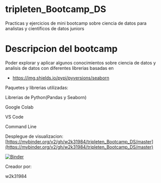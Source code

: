 # tripleten_Bootcamp_DS
Practicas y ejercicios de mini bootcamp sobre ciencia de datos para analistas y cientificos de datos juniors

# Descripcion del bootcamp
Poder explorar y aplicar algunos conocimientos sobre ciencia de datos y analisis de datos con diferentes librerias basadas en 

* https://img.shields.io/pypi/pyversions/seaborn

 Paquetes y librerias utilizadas:
 
 Librerias de Python(Pandas y Seaborn)
 
 Google Colab

 VS Code

 Command Line
 

Desplegue de visualizacion:
[https://mybinder.org/v2/gh/w2k31984/tripleten_Bootcamp_DS/master](https://mybinder.org/v2/gh/w2k31984/tripleten_Bootcamp_DS/master)

[![Binder](https://mybinder.org/badge_logo.svg)](https://mybinder.org/v2/gh/w2k31984/tripleten_Bootcamp_DS/master)

Creador por:

w2k31984
